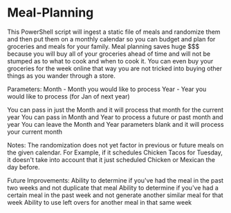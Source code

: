 # Meal-Planning
This PowerShell script will ingest a static file of meals and randomize them and then put them on a monthly calendar so you can budget and plan for groceries and meals for your family.  Meal planning saves huge $$$ because you will buy all of your groceries ahead of time and will not be stumped as to what to cook and when to cook it.  You can even buy your groceries for the week online that way you are not tricked into buying other things as you wander through a store.

Parameters:
  Month - Month you would like to process
  Year - Year you would like to process (for Jan of next year)
  
  You can pass in just the Month and it will process that month for the current year
  You can pass in Month and Year to process a future or past month and year
  You can leave the Month and Year parameters blank and it will process your current month

Notes:
The randomization does not yet factor in previous or future meals on the given calendar.  For Example, if it schedules Chicken Tacos for Tuesday, it doesn't take into account that it just scheduled Chicken or Mexican the day before.

Future Improvements:
Ability to determine if you've had the meal in the past two weeks and not duplicate that meal
Ability to determine if you've had a certain meal in the past week and not generate another similar meal for that week
Ability to use left overs for another meal in that same week
